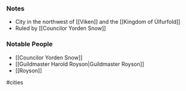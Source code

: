 ### Notes

- City in the northwest of [[Viken]] and the [[Kingdom of Úlfurfold]]
- Ruled by [[Councilor Yorden Snow]]

### Notable People

- [[Councilor Yorden Snow]]
- [[Guildmaster Harold Royson|Guildmaster Royson]]
- [[Royson]]

#cities 
